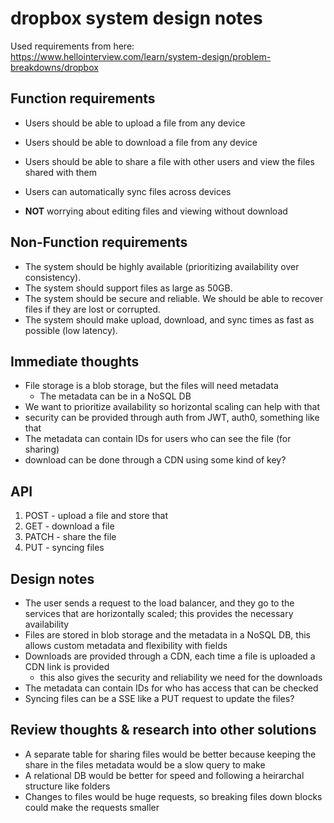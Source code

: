 # dropbox system design notes

Used requirements from here: https://www.hellointerview.com/learn/system-design/problem-breakdowns/dropbox

## Function requirements
- Users should be able to upload a file from any device
- Users should be able to download a file from any device
- Users should be able to share a file with other users and view the files shared with them
- Users can automatically sync files across devices

- **NOT** worrying about editing files and viewing without download

## Non-Function requirements
- The system should be highly available (prioritizing availability over consistency).
- The system should support files as large as 50GB.
- The system should be secure and reliable. We should be able to recover files if they are lost or corrupted.
- The system should make upload, download, and sync times as fast as possible (low latency).

## Immediate thoughts
- File storage is a blob storage, but the files will need metadata
  - The metadata can be in a NoSQL DB
- We want to prioritize availability so horizontal scaling can help with that
- security can be provided through auth from JWT, auth0, something like that
- The metadata can contain IDs for users who can see the file (for sharing)
- download can be done through a CDN using some kind of key?

## API

1. POST - upload a file and store that
2. GET - download a file
3. PATCH - share the file
4. PUT - syncing files 


## Design notes
- The user sends a request to the load balancer, and they go to the services that are horizontally scaled; 
this provides the necessary availability
- Files are stored in blob storage and the metadata in a NoSQL DB, this allows custom metadata 
and flexibility with fields
- Downloads are provided through a CDN, each time a file is uploaded a CDN link is provided
  -  this also gives the security and reliability we need for the downloads
- The metadata can contain IDs for who has access that can be checked
- Syncing files can be a SSE like a PUT request to update the files?

## Review thoughts & research into other solutions
- A separate table for sharing files would be better because keeping the share in the files metadata
would be a slow query to make
- A relational DB would be better for speed and following a heirarchal structure like folders
- Changes to files would be huge requests, so breaking files down blocks could make the requests smaller
